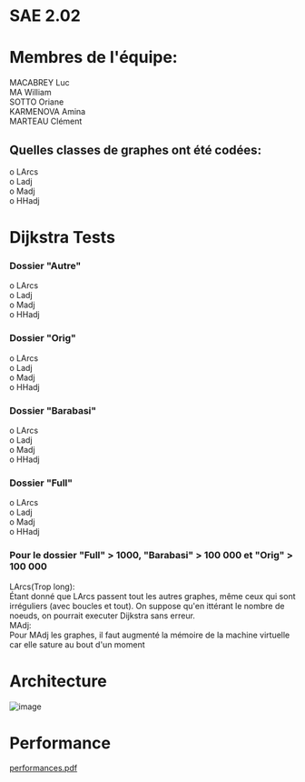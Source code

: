# SAE 2.02  

# Membres de l'équipe:
MACABREY Luc  
MA William  
SOTTO Oriane  
KARMENOVA Amina  
MARTEAU Clément  


## Quelles classes de graphes ont été codées:
o LArcs  
o Ladj  
o Madj  
o HHadj  

# Dijkstra Tests
### Dossier "Autre"
o LArcs  
o Ladj  
o Madj  
o HHadj  

### Dossier "Orig"
o LArcs  
o Ladj  
o Madj  
o HHadj  

### Dossier "Barabasi"
o LArcs  
o Ladj  
o Madj  
o HHadj  

### Dossier "Full" 
o LArcs  
o Ladj  
o Madj  
o HHadj  

### Pour le dossier "Full" > 1000, "Barabasi" > 100 000 et "Orig" > 100 000
LArcs(Trop long):  
Étant donné que LArcs passent tout les autres graphes, même ceux qui sont irréguliers (avec boucles et tout).
On suppose qu'en ittérant le nombre de noeuds, on pourrait executer Dijkstra sans erreur.   
MAdj:  
Pour MAdj les graphes, il faut augmenté la mémoire de la machine virtuelle car elle sature au bout d'un moment


# Architecture

![image](https://github.com/JuzOi/Omar/assets/148392248/7083b817-694b-41af-84f7-48c5c1429bbc)


# Performance



[performances.pdf](https://github.com/user-attachments/files/15526533/performances.pdf)


